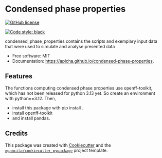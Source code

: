 # Condensed phase properties

<!-- 
[![PyPI version](https://badge.fury.io/py/condensed-phase-properties.svg)](https://badge.fury.io/py/condensed-phase-properties)
![versions](https://img.shields.io/pypi/pyversions/condensed-phase-properties.svg)
-->
[![GitHub license](https://img.shields.io/github/license/apicha/condensed-phase-properties.svg)](https://github.com/apicha/condensed-phase-properties/blob/main/LICENSE)


[![Code style: black](https://img.shields.io/badge/code%20style-black-000000.svg)](https://github.com/psf/black)


condensed_phase_properties contains the scripts and exemplary input data that were used to simulate and analyse presented data


- Free software: MIT
- Documentation: https://apicha.github.io/condensed-phase-properties.


## Features

The functions computing condensed phase properties use openff-toolkit, which has not been released for python 3.13 yet. So create an environment with python==3.12. Then, 
- install this package with pip install .
- install openff-toolkit
- and install pandas.


## Credits

This package was created with [Cookiecutter](https://github.com/audreyr/cookiecutter) and the [`mgancita/cookiecutter-pypackage`](https://mgancita.github.io/cookiecutter-pypackage/) project template.
